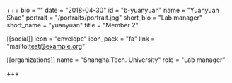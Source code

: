 +++
bio = ""
date = "2018-04-30"
id = "b-yuanyuan"
name = "Yuanyuan Shao"
portrait = "/portraits/portrait.jpg"
short_bio = "Lab manager"
short_name = "yuanyuan"
title = "Member 2"

[[social]]
    icon = "envelope"
    icon_pack = "fa"
    link = "mailto:test@example.org"

[[organizations]]
    name = "ShanghaiTech. University"
    role = "Lab manager"

+++
